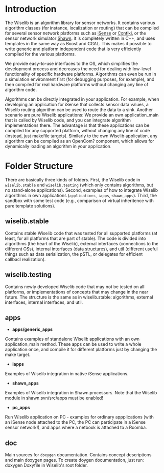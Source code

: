 Introduction
=====================

The Wiselib is an algorithm library for sensor networks. It contains
various algorithm classes (for instance, localization or routing) that
can be compiled for several sensor network platforms such as [iSense](https://www.itm.uni-luebeck.de/ShawnWiki/index.php/ISense_software) or
[Contiki](https://github.com/contiki-os/contiki), or the sensor network simulator [Shawn](https://www.itm.uni-luebeck.de/ShawnWiki/index.php/Main_Page). It is completely
written in C++, and uses templates in the same way as Boost and
CGAL. This makes it possible to write generic and platform independent
code that is very efficiently compiled for the various platforms.

We provide easy-to-use interfaces to the OS, which simplifies the
development process and decreases the need for dealing with low-level
functionality of specific hardware platforms. Algorithms can even be
run in a simulation environment first (for debugging purposes, for
example), and then compiled for real hardware platforms without
changing any line of algorithm code.

Algorithms can be directly integrated in your application. For
example, when developing an application for iSense that collects
sensor data values, a Wiselib routing algorithm can be used to route
the data to a sink. Another scenario are pure Wiselib applications: We
provide an own application_main that is called by Wiselib code, and
you can integrate algorithm implementations there. The advantage is
that these applications can be compiled for any supported platform,
without changing any line of code (instead, just makefile
targets). Similarly to the own Wiselib application, any algorithm can
be compiled as an OpenCom? component, which allows for dynamically
loading an algorithm in your application.


Folder Structure
=====================

There are basically three kinds of folders. First, the Wiselib code in
`wiselib.stable` and `wiselib.testing` (which only contains algorithms,
but no stand-alone applications). Second, examples of how to integrate
Wiselib algorithms in own applications (`applications`, `iapps`,
`shawn_apps`). Third, the sandbox with some test code (e.g., comparison
of virtual inheritence with pure template solutions).


wiselib.stable
-------------------

Contains stable Wiselib code that was tested for all supported
platforms (at least, for all platforms that are part of stable). The
code is divided into algorithms (the heart of the Wiselib), external
interfaces (connections to the different OSs), internal interfaces
(data structures), and util (different useful things such as data
serialization, the pSTL, or delegates for efficient callbacl
realization).

wiselib.testing
-------------------

Contains newly developed Wiselib code that may not be tested on all
platforms, or implementations of concepts that may change in the near
future. The structure is the same as in wiselib.stable: algorithms,
external interfaces, internal interfaces, and util.

apps
-------------------

- **apps/generic_apps**

Contains examples of standalone Wiselib applications with an own
application_main method. These apps can be used to write a whole
application once, and compile it for different platforms just by
changing the make target.

- **iapps**

Examples of Wiselib integration in native iSense applications.

- **shawn_apps**

Examples of Wiselib integration in Shawn processors. Note that the
Wiselib module in shawn.svn/src/apps must be enabled!

- **pc_apps**

Run Wiselib application on PC - examples for ordinary appplications
(with an iSense node attached to the PC, the PC can participate in a
iSense sensor network!), and apps where a netbook is attached to a
Roomba.

doc
-------------------

Main sources for `doxygen` documentation. Contains concept descriptions
and main doxygen pages. To create doygen documentation, just run:
 doxygen Doxyfile
in Wiselib's root folder.

